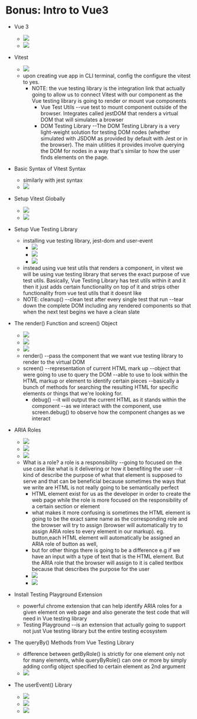 # Bonus: Intro to Vue3

- Vue 3

  - ![](./images/Vue3.png)
  - ![](./images/initVue3.png)

- Vitest

  - ![](./images/Vitest.png)
  - upon creating vue app in CLI terminal, config the configure the vitest to yes.
    - NOTE: the vue testing library is the integration link that actually going to allow us to connect Vitest with our component as the Vue testing library is going to render or mount vue components
      - Vue Test Utils --vue test to mount component outside of the browser. Integrates called jestDOM that renders a virtual DOM that will simulates a browser
      - DOM Testing Library --The DOM Testing Library is a very light-weight solution for testing DOM nodes (whether simulated with JSDOM as provided by default with Jest or in the browser). The main utilities it provides involve querying the DOM for nodes in a way that's similar to how the user finds elements on the page.

- Basic Syntax of Vitest Syntax

  - similarly with jest syntax
  - ![](./images/BasicVitestSyntax.png)

- Setup Vitest Globally

  - ![](./images/setVitestGlobally.png)
  - ![](./images/setVitestGlobally1.png)

- Setup Vue Testing Library

  - installing vue testing library, jest-dom and user-event
    - ![](./images/setupVitest.png)
    - ![](./images/setupVitest1.png)
    - ![](./images/setupVitest2.png)
  - instead using vue test utils that renders a component, in vitest we will be using vue testing library that serves the exact purpose of vue test utils. Basically, Vue Testing Library has test utils within it and it then it just adds certain functionality on top of it and strips other functionality from vue test utils that it doesnt like
  - NOTE: cleanup() --clean test after every single test that run --tear down the complete DOM including any rendered components so that when the next test begins we have a clean slate

- The render() Function and screen() Object

  - ![](./images/render&screen.png)
  - ![](./images/render&screen1.png)
  - ![](./images/render&screen2.png)
  - render() --pass the component that we want vue testing library to render to the virtual DOM
  - screen() --representation of current HTML mark up --object that were going to use to query the DOM --able to use to look within the HTML markup or element to identify certain pieces --basically a bunch of methods for searching the resulting HTML for specific elements or things that we're looking for.
    - debug() --it will output the current HTML as it stands within the component --as we interact with the component, use screen.debug() to observe how the component changes as we interact

- ARIA Roles

  - ![](./images/AriaRoles.png)
  - ![](./images/AriaRoles1.png)
  - ![](./images/AriaRoles2.png)
  - What is a role? a role is a responsibility --going to focused on the use case like what is it delivering or how it benefiting the user --it kind of describe the purpose of what that element is supposed to serve and that can be beneficial because sometimes the ways that we write are HTML is not really going to be semantically perfect
    - HTML element exist for us as the developer in order to create the web page while the role is more focused on the responsibility of a certain section or element
    - what makes it more confusing is sometimes the HTML element is going to be the exact same name as the corresponding role and the browser will try to assign (browser will automatically try to assign ARIA roles to every element in our markup). eg. button,each HTML element will automatically be assigned an ARIA role of button as well,
    - but for other things there is going to be a difference e.g if we have an input with a type of text that is the HTML element. But the ARIA role that the browser will assign to it is called textbox because that describes the purpose for the user
    - ![](./images/AriaRoles3.png)
    - ![](./images/AriaRoles4.png)

- Install Testing Playground Extension

  - powerful chrome extension that can help identify ARIA roles for a given element on web page and also generate the test code that will need in Vue testing library
  - Testing Playground --is an extension that actually going to support not just Vue testing library but the entire testing ecosystem

- The queryBy() Methods from Vue Testing Library

  - difference between getByRole() is strictly for one element only not for many elements, while queryByRole() can one or more by simply adding config object specified to certain element as 2nd argument
  - ![](./images/queryByRole.png)

- The userEvent() Library
  - ![](./images/userEvent.png)
  - ![](./images/userEvent1.png)
  - ![](./images/userEvent2.png)
